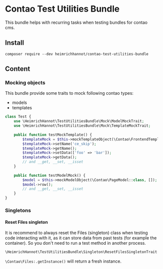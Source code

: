 # Contao Test Utilities Bundle

This bundle helps with recurring tasks when testing bundles for contao cms.

## Install

```
composer require --dev heimrichhannot/contao-test-utilities-bundle
```

## Content

### Mocking objects

This bundle provide some traits to mock following contao types:
- models
- templates

```php
class Test {
    use \HeimrichHannot\TestUtilitiesBundle\Mock\ModelMockTrait;
    use \HeimrichHannot\TestUtilitiesBundle\Mock\TemplateMockTrait;
    
    public function testMockTemplate() {
        $templateMock = $this->mockTemplateObject(\Contao\FrontendTemplate::class, 'ce_test');
        $templateMock->setName('ce_skip');
        $templateMock->getName();
        $templateMock->setData(['foo' => 'bar']);
        $templateMock->getData();
        // and __get, __set, __isset
    }
    
    public function testModelMock() {
        $model = $this->mockModelObject(\Contao\PageModel::class, []);
        $model->row();
        // and __get, __set, __isset
    }
}
```

### Singletons

#### Reset Files singleton

It is recommend to always reset the Files (singleton) class when testing code interacting with it, as it can store data from past tests (for example the container). So you don't need to run a test method in another process.

```php
\HeimrichHannot\TestUtilitiesBundle\Singleton\ResetFilesSingletonTrait::resetFileSingletonInstance()
```
`\Contao\Files:.getInstance()` will return a fresh instance.